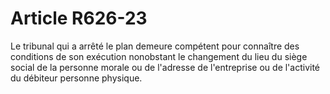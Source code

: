 # Article R626-23

Le tribunal qui a arrêté le plan demeure compétent pour connaître des conditions de son exécution nonobstant le changement du lieu du siège social de la personne morale ou de l'adresse de l'entreprise ou de l'activité du débiteur personne physique.
